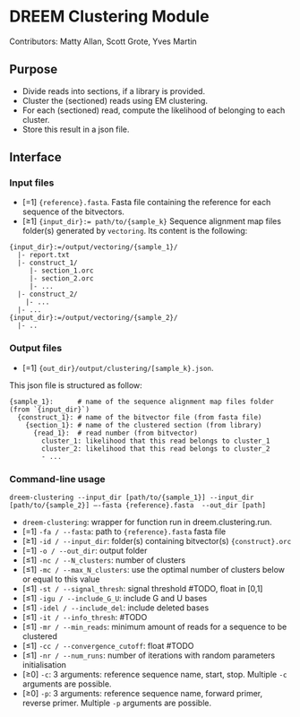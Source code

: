 
# DREEM Clustering Module
Contributors: Matty Allan, Scott Grote, Yves Martin

## Purpose
- Divide reads into sections, if a library is provided.
- Cluster the (sectioned) reads using EM clustering.
- For each (sectioned) read, compute the likelihood of belonging to each cluster. 
- Store this result in a json file.

## Interface

### Input files
- [=1] `{reference}.fasta`. Fasta file containing the reference for each sequence of the bitvectors. 
- [≥1] ```{input_dir}:= path/to/{sample_k}``` Sequence alignment map files folder(s) generated by ```vectoring```. Its content is the following:
```
{input_dir}:=/output/vectoring/{sample_1}/
  |- report.txt
  |- construct_1/
     |- section_1.orc
     |- section_2.orc
     |- ...
  |- construct_2/
    |- ...
  |- ...
{input_dir}:=/output/vectoring/{sample_2}/
  |- ..
```

### Output files
- [=1] `{out_dir}/output/clustering/[sample_k}.json`. 

This json file is structured as follow:

```
{sample_1}:      # name of the sequence alignment map files folder (from `{input_dir}`)
  {construct_1}: # name of the bitvector file (from fasta file)
    {section_1}: # name of the clustered section (from library)
      {read_1}:  # read number (from bitvector)
        cluster_1: likelihood that this read belongs to cluster_1
        cluster_2: likelihood that this read belongs to cluster_2
        - ...
```
        
### Command-line usage

```
dreem-clustering --input_dir [path/to/{sample_1}] --input_dir [path/to/{sample_2}] —-fasta {reference}.fasta  --out_dir [path]
```

- `dreem-clustering`: wrapper for function run in dreem.clustering.run.
- [=1] `-fa / --fasta`: path to `{reference}.fasta` fasta file
- [≥1] `-id / --input_dir`: folder(s) containing bitvector(s) `{construct}.orc`
- [=1] `-o / --out_dir`: output folder
- [≤1] `-nc / --N_clusters`: number of clusters
- [≤1] `-mc / --max_N_clusters`: use the optimal number of clusters below or equal to this value
- [≤1] `-st / --signal_thresh`: signal threshold #TODO, float in [0,1]
- [≤1] `-igu / --include_G_U`: include G and U bases 
- [≤1] `-idel / --include_del`: include deleted bases
- [≤1] `-it / --info_thresh`: #TODO
- [≤1] `-mr / --min_reads`: minimum amount of reads for a sequence to be clustered
- [≤1] `-cc / --convergence_cutoff`: float #TODO
- [≤1] `-nr / --num_runs`: number of iterations with random parameters initialisation
- [≥0] `-c`: 3 arguments: reference sequence name, start, stop. Multiple `-c` arguments are possible.
- [≥0] `-p`: 3 arguments: reference sequence name, forward primer, reverse primer. Multiple `-p` arguments are possible.
